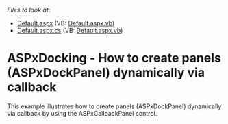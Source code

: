 <!-- default file list -->
*Files to look at*:

* [Default.aspx](./CS/WebSite/Default.aspx) (VB: [Default.aspx.vb](./VB/WebSite/Default.aspx.vb))
* [Default.aspx.cs](./CS/WebSite/Default.aspx.cs) (VB: [Default.aspx.vb](./VB/WebSite/Default.aspx.vb))
<!-- default file list end -->
# ASPxDocking - How to create panels (ASPxDockPanel) dynamically via callback


<p>This example illustrates how to create panels (ASPxDockPanel) dynamically via callback by using the ASPxCallbackPanel control.</p>

<br/>


